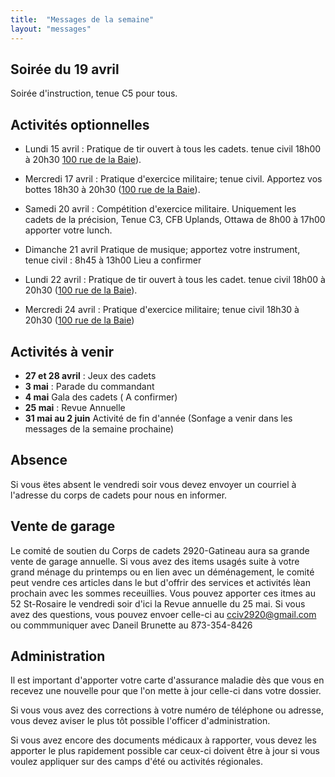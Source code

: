 ```yaml
---
title:  "Messages de la semaine"
layout: "messages"
---
```


## Soirée du 19 avril

Soirée d'instruction, tenue C5 pour tous.


## Activités optionnelles

- Lundi 15 avril : Pratique de tir ouvert à tous les cadets. tenue civil 18h00 à 20h30  [100 rue de la Baie](/information/comment-nous-rejoindre/)).

- Mercredi 17 avril : Pratique d'exercice militaire; tenue civil. Apportez vos bottes 18h30 à 20h30 ([100 rue de la Baie](/information/comment-nous-rejoindre/)).

- Samedi 20 avril : Compétition d'exercice militaire. Uniquement les cadets de la précision, Tenue C3, CFB Uplands, Ottawa de 8h00 à 17h00 apporter votre lunch.
  
- Dimanche 21 avril Pratique de musique; apportez votre instrument, tenue civil : 8h45 à 13h00  Lieu a confirmer
  
- Lundi 22 avril : Pratique de tir ouvert à tous les cadet. tenue civil 18h00 à 20h30 ([100 rue de la Baie](/information/comment-nous-rejoindre/)).

- Mercredi 24 avril : Pratique d'exercice militaire; tenue civil 18h30 à 20h30 ([100 rue de la Baie](/information/comment-nous-rejoindre/))


## Activités à venir

- **27 et 28 avril** : Jeux des cadets
- **3 mai** : Parade du commandant
- **4 mai** Gala des cadets ( A confirmer)
- **25 mai** : Revue Annuelle
- **31 mai au 2 juin** Activité de fin d'année (Sonfage a venir dans les messages de la semaine prochaine)

## Absence

Si vous ëtes absent le vendredi soir vous devez envoyer un courriel à l'adresse du corps de cadets pour nous en informer.

## Vente de garage

Le comité de soutien du Corps de cadets 2920-Gatineau aura sa grande vente de garage annuelle. Si vous avez des items usagés suite à votre grand ménage du printemps ou en lien avec un déménagement, le comité peut vendre ces articles dans le but d'offrir des services et activités lèan prochain avec les sommes receuillies.  Vous pouvez apporter ces itmes au 52 St-Rosaire le vendredi soir d'ici la Revue annuelle du 25 mai. Si vous avez des questions, vous pouvez envoer celle-ci au <cciv2920@gmail.com> ou commmuniquer avec Daneil Brunette au 873-354-8426

## Administration

Il est important d'apporter votre carte d'assurance maladie dès que vous en recevez une nouvelle pour que l'on mette à jour celle-ci dans votre dossier.

Si vous vous avez des corrections à votre numéro de téléphone ou adresse, vous devez aviser le plus tôt possible l'officer d'administration. 

Si vous avez encore des documents médicaux à rapporter, vous devez les apporter le plus rapidement possible car ceux-ci doivent être à jour si vous voulez appliquer sur des camps d'été ou activités régionales.
  

